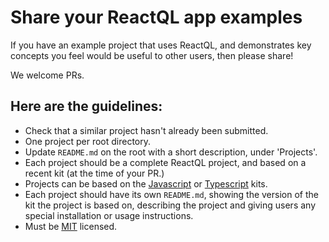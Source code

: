 # Share your ReactQL app examples

If you have an example project that uses ReactQL, and demonstrates key concepts you feel would be useful to other users, then please share!

We welcome PRs.

## Here are the guidelines:

* Check that a similar project hasn't already been submitted.
* One project per root directory.
* Update `README.md` on the root with a short description, under 'Projects'.
* Each project should be a complete ReactQL project, and based on a recent kit (at the time of your PR.)
* Projects can be based on the [Javascript](https://github.com/reactql/kit) or [Typescript](https://github.com/reactql/kit.ts) kits.
* Each project should have its own `README.md`, showing the version of the kit the project is based on, describing the project and giving users any special installation or usage instructions.
* Must be [MIT](LICENSE) licensed.
